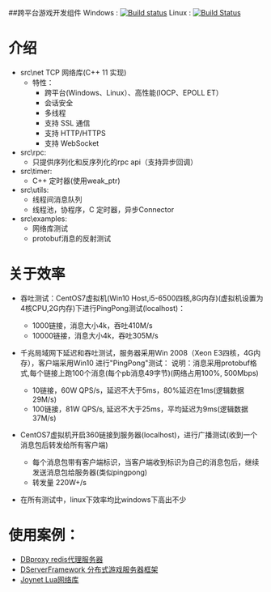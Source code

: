 ##跨平台游戏开发组件
Windows : [![Build status](https://ci.appveyor.com/api/projects/status/je9n1g26yah31e5e/branch/master?svg=true)](https://ci.appveyor.com/project/IronsDu/accumulation-dev/branch/master)  Linux : [![Build Status](https://travis-ci.org/IronsDu/accumulation-dev.svg?branch=master)](https://travis-ci.org/IronsDu/accumulation-dev)

# 介绍
* src\net TCP 网络库(C++ 11 实现)
    * 特性：
      * 跨平台(Windows、Linux）、高性能(IOCP、EPOLL ET）
      * 会话安全
      * 多线程
      * 支持 SSL 通信
      * 支持 HTTP/HTTPS
      * 支持 WebSocket
* src\rpc:
    * 只提供序列化和反序列化的rpc api（支持异步回调）
* src\timer:
    * C++ 定时器(使用weak_ptr)
* src\utils:
    * 线程间消息队列
    * 线程池，协程序，C 定时器，异步Connector
* src\examples:
    * 网络库测试
    * protobuf消息的反射测试

# 关于效率
   * 吞吐测试：CentOS7虚拟机(Win10 Host,i5-6500四核,8G内存)(虚拟机设置为4核CPU,2G内存)下进行PingPong测试(localhost)：
   
      *  1000链接，消息大小4k，吞吐410M/s
      *  10000链接，消息大小4k，吞吐305M/s

   * 千兆局域网下延迟和吞吐测试，服务器采用Win 2008（Xeon E3四核，4G内存），客户端采用Win10 进行"PingPong"测试：
      说明：消息采用protobuf格式,每个链接上跑100个消息(每个pb消息49字节)(网络占用100%, 500Mbps)

      *  10链接，60W QPS/s，延迟不大于5ms，80%延迟在1ms(逻辑数据29M/s)
      *  100链接，81W QPS/s, 延迟不大于25ms，平均延迟为9ms(逻辑数据37M/s)

   * CentOS7虚拟机开启360链接到服务器(localhost)，进行广播测试(收到一个消息包后转发给所有客户端)
   
      *  每个消息包带有客户端标识，当客户端收到标识为自己的消息包后，继续发送消息包给服务器(类似pingpong)
      *  转发量 220W+/s

   * 在所有测试中，linux下效率均比windows下高出不少

# 使用案例：
   * [DBproxy redis代理服务器](https://github.com/IronsDu/DBProxy)
   * [DServerFramework 分布式游戏服务器框架](https://github.com/IronsDu/DServerFramework)
   * [Joynet Lua网络库](https://github.com/IronsDu/Joynet)
